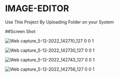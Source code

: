 # IMAGE-EDITOR

Use This Project By Uploading Folder on your System

##Screen Shot


![Web capture_5-12-2022_142710_127 0 0 1](https://user-images.githubusercontent.com/66764940/205596734-18de2898-5803-4e57-b2ce-57717aab42a1.jpeg)

![Web capture_5-12-2022_142730_127 0 0 1](https://user-images.githubusercontent.com/66764940/205596778-cb00a9af-fc4a-47c1-8039-a1d61f7560ac.jpeg)

![Web capture_5-12-2022_142743_127 0 0 1](https://user-images.githubusercontent.com/66764940/205596806-b98a3bf2-f1b8-46b9-acc4-ea21bed557c9.jpeg)

![Web capture_5-12-2022_142756_127 0 0 1](https://user-images.githubusercontent.com/66764940/205596826-d11af46f-11cd-47bd-a17f-f10fe119baed.jpeg)
